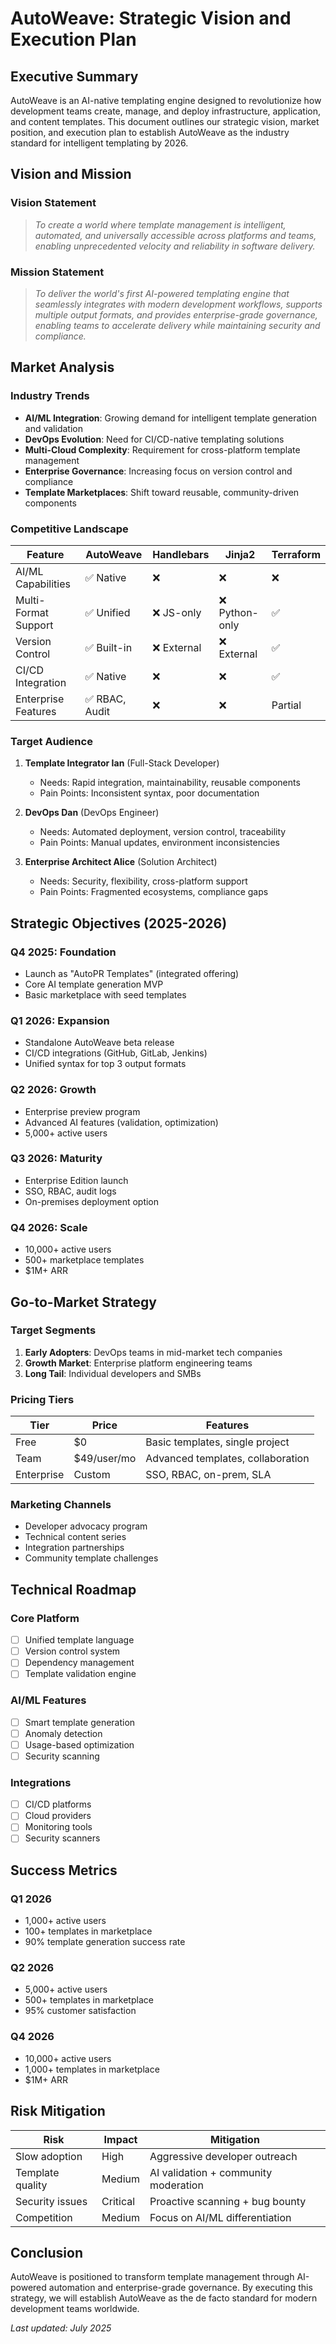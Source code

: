 # AutoWeave: Strategic Vision and Execution Plan

## Executive Summary

AutoWeave is an AI-native templating engine designed to revolutionize how development teams create,
manage, and deploy infrastructure, application, and content templates. This document outlines our
strategic vision, market position, and execution plan to establish AutoWeave as the industry
standard for intelligent templating by 2026.

## Vision and Mission

### Vision Statement

> _To create a world where template management is intelligent, automated, and universally accessible
> across platforms and teams, enabling unprecedented velocity and reliability in software delivery._

### Mission Statement

> _To deliver the world's first AI-powered templating engine that seamlessly integrates with modern
> development workflows, supports multiple output formats, and provides enterprise-grade governance,
> enabling teams to accelerate delivery while maintaining security and compliance._

## Market Analysis

### Industry Trends

- **AI/ML Integration**: Growing demand for intelligent template generation and validation
- **DevOps Evolution**: Need for CI/CD-native templating solutions
- **Multi-Cloud Complexity**: Requirement for cross-platform template management
- **Enterprise Governance**: Increasing focus on version control and compliance
- **Template Marketplaces**: Shift toward reusable, community-driven components

### Competitive Landscape

| Feature              | AutoWeave      | Handlebars  | Jinja2         | Terraform |
| -------------------- | -------------- | ----------- | -------------- | --------- |
| AI/ML Capabilities   | ✅ Native      | ❌          | ❌             | ❌        |
| Multi-Format Support | ✅ Unified     | ❌ JS-only  | ❌ Python-only | ✅        |
| Version Control      | ✅ Built-in    | ❌ External | ❌ External    | ✅        |
| CI/CD Integration    | ✅ Native      | ❌          | ❌             | ✅        |
| Enterprise Features  | ✅ RBAC, Audit | ❌          | ❌             | Partial   |

### Target Audience

1. **Template Integrator Ian** (Full-Stack Developer)
   - Needs: Rapid integration, maintainability, reusable components
   - Pain Points: Inconsistent syntax, poor documentation

1. **DevOps Dan** (DevOps Engineer)
   - Needs: Automated deployment, version control, traceability
   - Pain Points: Manual updates, environment inconsistencies

1. **Enterprise Architect Alice** (Solution Architect)
   - Needs: Security, flexibility, cross-platform support
   - Pain Points: Fragmented ecosystems, compliance gaps

## Strategic Objectives (2025-2026)

### Q4 2025: Foundation

- Launch as "AutoPR Templates" (integrated offering)
- Core AI template generation MVP
- Basic marketplace with seed templates

### Q1 2026: Expansion

- Standalone AutoWeave beta release
- CI/CD integrations (GitHub, GitLab, Jenkins)
- Unified syntax for top 3 output formats

### Q2 2026: Growth

- Enterprise preview program
- Advanced AI features (validation, optimization)
- 5,000+ active users

### Q3 2026: Maturity

- Enterprise Edition launch
- SSO, RBAC, audit logs
- On-premises deployment option

### Q4 2026: Scale

- 10,000+ active users
- 500+ marketplace templates
- $1M+ ARR

## Go-to-Market Strategy

### Target Segments

1. **Early Adopters**: DevOps teams in mid-market tech companies
2. **Growth Market**: Enterprise platform engineering teams
3. **Long Tail**: Individual developers and SMBs

### Pricing Tiers

| Tier       | Price       | Features                          |
| ---------- | ----------- | --------------------------------- |
| Free       | $0          | Basic templates, single project   |
| Team       | $49/user/mo | Advanced templates, collaboration |
| Enterprise | Custom      | SSO, RBAC, on-prem, SLA           |

### Marketing Channels

- Developer advocacy program
- Technical content series
- Integration partnerships
- Community template challenges

## Technical Roadmap

### Core Platform

- [ ] Unified template language
- [ ] Version control system
- [ ] Dependency management
- [ ] Template validation engine

### AI/ML Features

- [ ] Smart template generation
- [ ] Anomaly detection
- [ ] Usage-based optimization
- [ ] Security scanning

### Integrations

- [ ] CI/CD platforms
- [ ] Cloud providers
- [ ] Monitoring tools
- [ ] Security scanners

## Success Metrics

### Q1 2026

- 1,000+ active users
- 100+ templates in marketplace
- 90% template generation success rate

### Q2 2026

- 5,000+ active users
- 500+ templates in marketplace
- 95% customer satisfaction

### Q4 2026

- 10,000+ active users
- 1,000+ templates in marketplace
- $1M+ ARR

## Risk Mitigation

| Risk             | Impact   | Mitigation                           |
| ---------------- | -------- | ------------------------------------ |
| Slow adoption    | High     | Aggressive developer outreach        |
| Template quality | Medium   | AI validation + community moderation |
| Security issues  | Critical | Proactive scanning + bug bounty      |
| Competition      | Medium   | Focus on AI/ML differentiation       |

## Conclusion

AutoWeave is positioned to transform template management through AI-powered automation and
enterprise-grade governance. By executing this strategy, we will establish AutoWeave as the de facto
standard for modern development teams worldwide.

_Last updated: July 2025_
